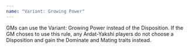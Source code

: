 ```yaml
---
name: "Variant: Growing Power"
---
```

GMs can use the Variant: Growing Power instead of the Disposition. If the GM choses to use this rule, any Ardat-Yakshi
players do not choose a Disposition and gain the Dominate and Mating traits instead.

